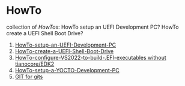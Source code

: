 # HowTo
collection of *HowTo*s:
HowTo setup an UEFI Development PC?
HowTo create a UEFI Shell Boot Drive?

1. [HowTo-setup-an-UEFI-Development-PC](https://github.com/MinnowWare/HowTo-setup-an-UEFI-Development-PC#howto-setup-an-uefi-development-pc)
2. [HowTo-create-a-UEFI-Shell-Boot-Drive](https://github.com/MinnowWare/HowTo-create-a-UEFI-Shell-Boot-Drive#howto-create-a-uefi-shell-boot-device)
3. [HowTo-configure-VS2022-to-build-.EFI-executables without tianocore/EDK2](https://github.com/KilianKegel/HowTo-configure-VS2022-to-build-.EFI-executables#howto-configure-vs2022-to-build-efi-executables)
4. [HowTo-setup-a-YOCTO-Development-PC](https://github.com/KilianKegel/HowTo-setup-a-YOCTO-Development-PC)
5. [GIT for gits](https://github.com/KilianKegel/GIT-for-gits/tree/master#git-for-gits)
